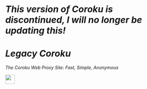 # *This version of Coroku is discontinued, I will no longer be updating this!*
# ***Legacy Coroku***
_The Coroku Web Proxy Site: Fast, Simple, Anonymous_

<a href="https://heroku.com/deploy?template=https://github.com/kovak7/coroku-legacy"><img height="30px" src="https://raw.githubusercontent.com/FogNetwork/Tsunami/main/deploy/heroku2.svg"><img></a>

